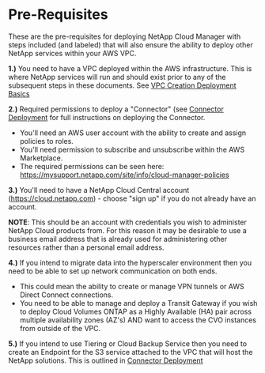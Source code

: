 # Pre-Requisites

These are the pre-requisites for deploying NetApp Cloud Manager with steps included (and labeled) that will also ensure the ability to deploy other NetApp services within your AWS VPC.

**1.)** You need to have a VPC deployed within the AWS infrastructure.  This is where NetApp services will run and should exist prior to any of the subsequent steps in these documents.  See [VPC Creation Deployment Basics](/AWS/VPC_Creation_Deployment_Basics.md#vpc-creation-deployment-basics)

**2.)** Required permissions to deploy a "Connector" (see [Connector Deployment](/AWS/Connector_Deployment.md#connector-deployment) for full instructions on deploying the Connector.

- You'll need an AWS user account with the ability to create and assign policies to roles.
- You'll need permission to subscribe and unsubscribe within the AWS Marketplace.
- The required permissions can be seen here: https://mysupport.netapp.com/site/info/cloud-manager-policies

**3.)** You'll need to have a NetApp Cloud Central account (https://cloud.netapp.com) - choose "sign up" if you do not already have an account.

**NOTE**: This should be an account with credentials you wish to administer NetApp Cloud products from.  For this reason it may be desirable to use a business email address that is already used for administering other resources rather than a personal email address.

**4.)** If you intend to migrate data into the hyperscaler environment then you need to be able to set up network communication on both ends.

- This could mean the ability to create or manage VPN tunnels or AWS Direct Connect connections.
- You need to be able to manage and deploy a Transit Gateway if you wish to deploy Cloud Volumes ONTAP as a Highly Available (HA) pair across multiple availability zones (AZ's) AND want to access the CVO instances from outside of the VPC.

**5.)** If you intend to use Tiering or Cloud Backup Service then you need to create an Endpoint for the S3 service attached to the VPC that will host the NetApp solutions.  This is outlined in [Connector Deployment](/AWS/Connector_Deployment.md#connector-deployment)

